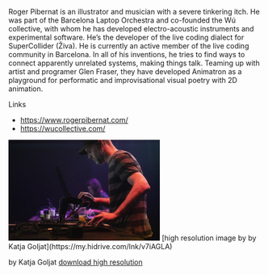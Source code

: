 Roger Pibernat is an illustrator and musician with a severe tinkering itch. He was part of the Barcelona Laptop Orchestra and co-founded the Wú collective, with whom he has developed electro-acoustic instruments and experimental software. He’s the developer of the live coding dialect for SuperCollider (Živa). He is currently an active member of the live coding community in Barcelona. In all of his inventions, he tries to find ways to connect apparently unrelated systems, making things talk. Teaming up with artist and programer Glen Fraser, they have developed Animatron as a playground for performatic and improvisational visual poetry with 2D animation.

Links

- <https://www.rogerpibernat.com/>
- <https://wucollective.com/>

<img src="rogerpibernat.jpg" width="300">
[high resolution image by by Katja Goljat](https://my.hidrive.com/lnk/v7iAGLA) 
<https://my.hidrive.com/lnk/v7iAGLA>

by Katja Goljat [download high resolution](https://my.hidrive.com/lnk/v7iAGLA)
